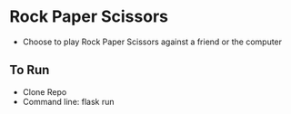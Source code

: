 # Rock Paper Scissors

- Choose to play Rock Paper Scissors against a friend or the computer

## To Run

- Clone Repo
- Command line:
        flask run
        
